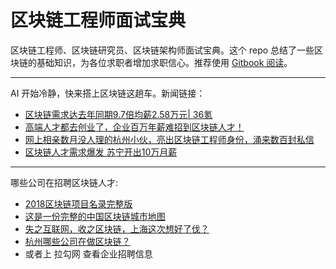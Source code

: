 # 区块链工程师面试宝典
区块链工程师、区块链研究员、区块链架构师面试宝典。这个 repo 总结了一些区块链的基础知识，为各位求职者增加求职信心。推荐使用 [Gitbook 阅读](https://www.gitbook.com/read/book/chrislinn/blockchain-cheatsheet)。

---

AI 开始冷静，快来搭上区块链这趟车。新闻链接：

+ [区块链需求达去年同期9.7倍均薪2.58万元| 36氪](https://36kr.com/newsflashes/106819)
+ [高端人才都去创业了，企业百万年薪难招到区块链人才！](https://36kr.com/p/5116762.html)
+ [网上相亲数月没人理的杭州小伙，亮出区块链工程师身份，涌来数百封私信](https://zj.zjol.com.cn/news/861631.html)
+ [区块链人才需求爆发 苏宁开出10万月薪](http://www.jinse.com/lives/17711.htm)

---

哪些公司在招聘区块链人才:

+ [2018区块链项目名录完整版](https://github.com/ChrisLinn/blockchain-cheatsheet/blob/master/docs/2018-blockchain-projects.pdf)
+ [这是一份完整的中国区块链城市地图](https://36kr.com/p/5122683.html)
+ [失之互联网，收之区块链，上海这次想好了伐？](https://36kr.com/p/5117614.html)
+ [杭州哪些公司在做区块链？](https://www.zhihu.com/question/52507163)
+ 或者上 拉勾网 查看企业招聘信息


